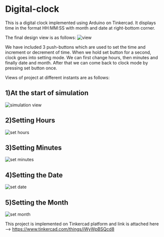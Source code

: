 # Digital-clock
This is a digital clock implemented using Arduino on Tinkercad.
It displays time in the format HH:MM:SS with month and date at right-bottom corner.

The final design view is as follows:
![view]()


We have included 3 push-buttons which are used to set the time and increment or decrement of time. When we hold set button for a second, clock goes into setting mode. We can first change hours, then minutes and finally date and month. After that we can come back to clock mode by pressing set button once.

Views of project at different instants are as follows:
## 1)At the start of simulation
![simulation view]()


## 2)Setting Hours
![set hours]()


## 3)Setting Minutes
![set minutes]()


## 4)Setting the Date
![set date]()


## 5)Setting the Month
![set month]()

This project is implemented on Tinkercad platform and link is attached here --> https://www.tinkercad.com/things/iWyWpBSQcd8
